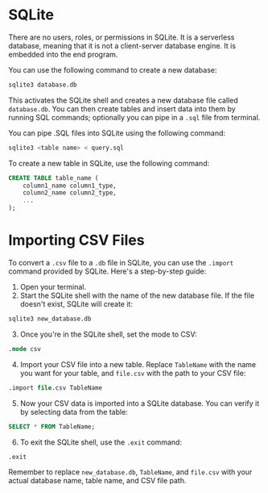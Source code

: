 # SQLite
There are no users, roles, or permissions in SQLite. It is a serverless database, meaning that it is not a client-server database engine. It is embedded into the end program.

You can use the following command to create a new database:
```bash
sqlite3 database.db
```

This activates the SQLite shell and creates a new database file called `database.db`. You can then create tables and insert data into them by running SQL commands; optionally you can pipe in a `.sql` file from terminal.

You can pipe .SQL files into SQLite using the following command:
```bash
sqlite3 <table name> < query.sql
```

To create a new table in SQLite, use the following command:
```sql
CREATE TABLE table_name (
    column1_name column1_type,
    column2_name column2_type,
    ...
);
``` 

# Importing CSV Files

To convert a `.csv` file to a `.db` file in SQLite, you can use the `.import` command provided by SQLite. Here's a step-by-step guide:

1. Open your terminal.
2. Start the SQLite shell with the name of the new database file. If the file doesn't exist, SQLite will create it:

```bash
sqlite3 new_database.db
```

3. Once you're in the SQLite shell, set the mode to CSV:

```sql
.mode csv
```

4. Import your CSV file into a new table. Replace `TableName` with the name you want for your table, and `file.csv` with the path to your CSV file:

```sql
.import file.csv TableName
```

5. Now your CSV data is imported into a SQLite database. You can verify it by selecting data from the table:

```sql
SELECT * FROM TableName;
```

6. To exit the SQLite shell, use the `.exit` command:

```sql
.exit
```

Remember to replace `new_database.db`, `TableName`, and `file.csv` with your actual database name, table name, and CSV file path.